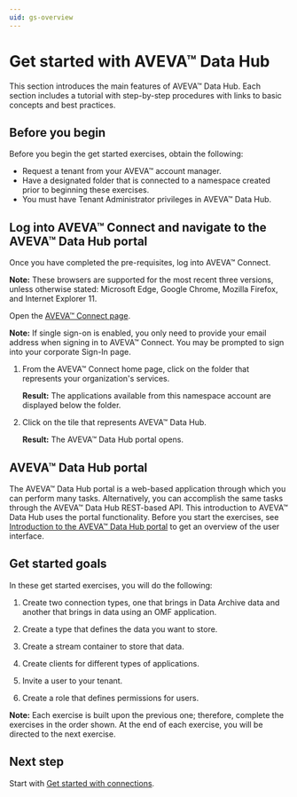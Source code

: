 ```yaml
---
uid: gs-overview
---
```


# Get started with AVEVA™ Data Hub

This section introduces the main features of AVEVA™ Data Hub. Each section includes a tutorial with step-by-step procedures with links to basic concepts and best practices.

## Before you begin

Before you begin the get started exercises, obtain the following:

- Request a tenant from your AVEVA™ account manager.
- Have a designated folder that is connected to a namespace created prior to beginning these exercises. 
- You must have Tenant Administrator privileges in AVEVA™ Data Hub. 

## Log into AVEVA™ Connect and navigate to the AVEVA™ Data Hub portal

Once you have completed the pre-requisites, log into AVEVA™ Connect.

**Note:** These browsers are supported for the most recent three versions, unless otherwise stated: Microsoft Edge, Google Chrome, Mozilla Firefox, and Internet Explorer 11. 

Open the [AVEVA™ Connect page](https://connect.aveva.com/). 

   **Note:** If single sign-on is enabled, you only need to provide your email address when signing in to AVEVA™ Connect. You may be prompted to sign into your corporate Sign-In page.

1. From the AVEVA™ Connect home page, click on the folder that represents your organization's services.
   
   **Result:** The applications available from this namespace account are displayed below the folder. 
     
1. Click on the tile that represents AVEVA™ Data Hub.

   **Result:** The AVEVA™ Data Hub portal opens.

## AVEVA™ Data Hub portal

The AVEVA™ Data Hub portal is a web-based application through which you can perform many tasks. Alternatively, you can accomplish the same tasks through the AVEVA™ Data Hub REST-based API. This introduction to AVEVA™ Data Hub uses the portal functionality. Before you start the exercises, see [Introduction to the AVEVA™ Data Hub portal](xref:introPortalInterface) to get an overview of the user interface.

## Get started goals

In these get started exercises, you will do the following:

1. Create two connection types, one that brings in Data Archive data and another that brings in data using an OMF application.

1. Create a type that defines the data you want to store.

1. Create a stream container to store that data.

1. Create clients for different types of applications.

1. Invite a user to your tenant.

1. Create a role that defines permissions for users.

**Note:** Each exercise is built upon the previous one; therefore, complete the exercises in the order shown. At the end of each exercise, you will be directed to the next exercise.  

## Next step

Start with [Get started with connections](xref:gsConnections).
